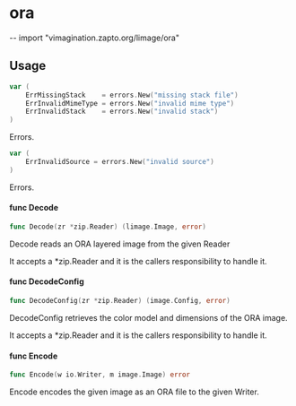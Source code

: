 # ora
--
    import "vimagination.zapto.org/limage/ora"


## Usage

```go
var (
	ErrMissingStack    = errors.New("missing stack file")
	ErrInvalidMimeType = errors.New("invalid mime type")
	ErrInvalidStack    = errors.New("invalid stack")
)
```
Errors.

```go
var (
	ErrInvalidSource = errors.New("invalid source")
)
```
Errors.

#### func  Decode

```go
func Decode(zr *zip.Reader) (limage.Image, error)
```
Decode reads an ORA layered image from the given Reader

It accepts a *zip.Reader and it is the callers responsibility to handle it.

#### func  DecodeConfig

```go
func DecodeConfig(zr *zip.Reader) (image.Config, error)
```
DecodeConfig retrieves the color model and dimensions of the ORA image.

It accepts a *zip.Reader and it is the callers responsibility to handle it.

#### func  Encode

```go
func Encode(w io.Writer, m image.Image) error
```
Encode encodes the given image as an ORA file to the given Writer.
